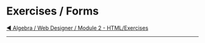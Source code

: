 # Exercises / Forms

[:arrow_backward: Algebra / Web Designer / Module 2 - HTML/Exercises](../README.md)

---
